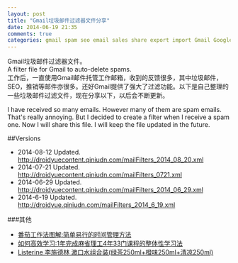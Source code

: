 ```yaml
---
layout: post
title: "Gmail垃圾邮件过滤器文件分享"
date: 2014-06-19 21:35
comments: true
categories: gmail spam seo email sales share export import Gmail Google
---
```

Gmail垃圾邮件过滤器文件。  
A filter file for Gmail to auto-delete spams.  
工作后，一直使用Gmail邮件托管工作邮箱，收到的反馈很多，其中垃圾邮件，SEO，推销等邮件亦很多。还好Gmail提供了强大了过滤功能。以下是自己整理的一些垃圾邮件过滤文件，现在分享以下，以后会不断更新。
<!--more-->
I have received so many emails. However many of them are spam emails. That's really annoying. But I decided to create a filter when I receive a spam one. Now I will share this file. I will keep the file updated in the future.

##Versions
  * 2014-08-12 Updated. http://droidyuecontent.qiniudn.com/mailFilters_2014_08_20.xml
  * 2014-07-21 Updated. http://droidyuecontent.qiniudn.com/mailFilters_0721.xml
  * 2014-06-29 Updated. http://droidyuecontent.qiniudn.com/mailFilters_2014_06_29.xml
  * 2014-6-19 Updated. http://droidyue.qiniudn.com/mailFilters_2014_6_19.xml

###其他
  * <a href="http://www.amazon.cn/gp/product/B004O9F71K/ref=as_li_tf_tl?ie=UTF8&camp=536&creative=3200&creativeASIN=B004O9F71K&linkCode=as2&tag=droidyue-23">番茄工作法图解:简单易行的时间管理方法</a><img src="http://ir-cn.amazon-adsystem.com/e/ir?t=droidyue-23&l=as2&o=28&a=B004O9F71K" width="1" height="1" border="0" alt="" style="border:none !important; margin:0px !important;" />
  * <a href="http://www.amazon.cn/gp/product/B00H2EBDM6/ref=as_li_tf_tl?ie=UTF8&camp=536&creative=3200&creativeASIN=B00H2EBDM6&linkCode=as2&tag=droidyue-23">如何高效学习:1年完成麻省理工4年33门课程的整体性学习法</a><img src="http://ir-cn.amazon-adsystem.com/e/ir?t=droidyue-23&l=as2&o=28&a=B00H2EBDM6" width="1" height="1" border="0" alt="" style="border:none !important; margin:0px !important;" />
  * <a href="http://www.amazon.cn/gp/product/B00JTQYC78/ref=as_li_tf_tl?ie=UTF8&camp=536&creative=3200&creativeASIN=B00JTQYC78&linkCode=as2&tag=droidyue-23">Listerine 李施德林 漱口水组合装(绿茶250ml+橙味250ml+清凉250ml)</a><img src="http://ir-cn.amazon-adsystem.com/e/ir?t=droidyue-23&l=as2&o=28&a=B00JTQYC78" width="1" height="1" border="0" alt="" style="border:none !important; margin:0px !important;" />

